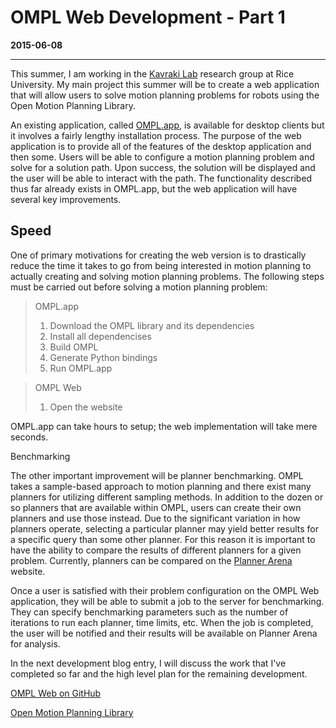# OMPL Web Development - Part 1

**2015-06-08**

---

This summer, I am working in the [Kavraki Lab](http://www.kavrakilab.org)
research group at Rice University. My main project this summer will be to
create a web application that will allow users to solve motion planning
problems for robots using the Open Motion Planning Library.

An existing application, called
[OMPL.app](http://ompl.kavrakilab.org/gui.html), is available for desktop clients
but it involves a fairly lengthy installation process. The purpose of the web
application is to provide all of the features of the desktop application and
then some. Users will be able to configure a motion planning problem and solve
for a solution path. Upon success, the solution will be displayed and the user
will be able to interact with the path. The functionality described thus far
already exists in OMPL.app, but the web application will have several key
improvements.

## Speed

One of primary motivations for creating the web version is to drastically
reduce the time it takes to go from being interested in motion planning to
actually creating and solving motion planning problems. The
following steps must be carried out before solving a motion planning problem:

>OMPL.app
>
>1. Download the OMPL library and its dependencies
>2. Install all dependencises
>3. Build OMPL
>4. Generate Python bindings
>5. Run OMPL.app

>OMPL Web
>
>1. Open the website

OMPL.app can take hours to setup; the web implementation will take mere seconds.

<div class="subtitle">Benchmarking</div>

The other important improvement will be planner benchmarking. OMPL takes a
sample-based approach to motion planning and there exist many planners for
utilizing different sampling methods. In addition to the dozen or so planners
that are available within OMPL, users can create their own planners and use
those instead. Due to the significant variation in how planners operate,
selecting a particular planner may yield better results for a specific query
than some other planner. For this reason it is important to have the ability to
compare the results of different planners for a given problem. Currently,
planners can be compared on the [Planner Arena](http://plannerarena.org) website.

Once a user is satisfied with their problem configuration on the OMPL Web
application, they will be able to submit a job to the server
for benchmarking. They can specify benchmarking parameters such as
the number of iterations to run each planner, time limits, etc. When the job is
completed, the user will be notified and their results will be available
on Planner Arena for analysis.

In the next development blog entry, I will discuss the work that I've completed
so far and the high level plan for the remaining development.

[OMPL Web on GitHub](https://github.com/prb2/omplweb)

[Open Motion Planning Library](http://ompl.kavrakilab.org)
